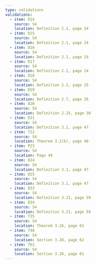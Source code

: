 ```yaml
---
type: validations
validations:
  - item: D14
    source: S4
    location: Definition 2.1, page 24
  - item: D15
    source: S4
    location: Definition 2.1, page 24
  - item: D16
    source: S4
    location: Definition 2.1, page 24
  - item: D17
    source: S4
    location: Definition 2.2, page 24
  - item: D18
    source: S4
    location: Definition 2.2, page 25
  - item: D19
    source: S4
    location: Definition 2.7, page 26
  - item: D20
    source: S4
    location: Definition 2.15, page 30
  - item: D21
    source: S4
    location: Definition 3.1, page 47
  - item: T22
    source: S4
    location: Theorem 3.2(b), page 48
  - item: P23
    source: S4
    location: Page 49
  - item: D24
    source: S4
    location: Definition 3.1, page 47
  - item: D25
    source: S4
    location: Definition 3.1, page 47
  - item: D33
    source: S4
    location: Definition 3.21, page 59
  - item: D34
    source: S4
    location: Definition 3.21, page 59
  - item: T35
    source: S4
    location: Theorem 3.26, page 61
  - item: T48
    source: S4
    location: Section 3.28, page 62
  - item: T62
    source: S4
    location: Section 3.26, page 61
---
```

